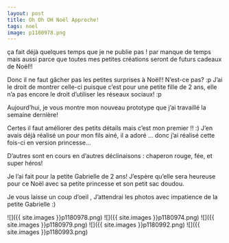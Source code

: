 ```yaml
---
layout: post
title: Oh Oh OH Noël Approche!
tags: noel
image: p1180978.png
---
```

ça fait déjà quelques temps que je ne publie pas ! par manque de temps mais aussi parce que toutes mes petites créations seront de futurs cadeaux de Noël!!

Donc il ne faut gâcher pas les petites surprises à Noël!! N’est-ce pas? :p J’ai le droit de montrer celle-ci puisque c’est pour une petite fille de 2 ans, elle n’a pas encore le droit d’utiliser les réseaux sociaux! :p

Aujourd’hui, je vous montre mon nouveau prototype que j’ai travaillé la semaine dernière!

Certes il faut améliorer des petits détails mais c’est mon premier !! :) J’en avais déjà réalisé un pour mon fils ainé, il a adoré … donc j’ai réalisé cette fois-ci en version princesse…

D’autres sont en cours en d’autres déclinaisons : chaperon rouge, fée, et super héros!

Je l’ai fait pour la petite Gabrielle de 2 ans! J’espère qu’elle sera heureuse pour ce Noël avec sa petite princesse et son petit sac doudou.

Je vous laisse un coup d’oeil , J’attendrai les photos avec impatience de la petite Gabrielle :)

![]({{ site.images }}p1180978.png)
![]({{ site.images }}p1180974.png)
![]({{ site.images }}p1180979.png)
![]({{ site.images }}p1180992.png)
![]({{ site.images }}p1180993.png)

